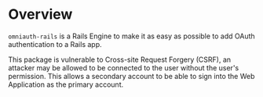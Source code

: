 # Overview

`omniauth-rails` is a Rails Engine to make it as easy as possible to add OAuth authentication to a Rails app.

This package is vulnerable to Cross-site Request Forgery (CSRF), an attacker may be allowed to be connected to the user without the user's permission. This allows a secondary account to be able to sign into the Web Application as the primary account.
